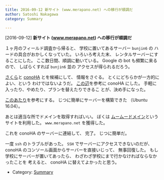 ```yaml
---
title: 2016-09-12 新サイト (www.merapano.net) への移行が順調だ
author: Satoshi Nakagawa
category: Summary

---
```


[2016-09-12] **新サイト (www.merapano.net) への移行が順調だ** 

 １ヶ月のフィールド調査から帰ると、
学校に置いてあるサーバー `bunjin6` の
ハードの具合がおかしくなっていた。
いろいろ考えた末、
レンタルサーバーにすることにした。
ここ数日間、順調に動いている。
Google の bot も頻繁に来るので、
しばらくすれば `bunjin6` 並の
アクセスが得られるだろう。

<!--more-->

[さくら](http://www.sakura.ne.jp/?keyword=%E3%81%95%E3%81%8F%E3%82%89%E3%82%B5%E3%83%BC%E3%83%90%E3%83%BC&matchtype=e&adposition=1t2&creative=73204973324&device=c&network=g&feeditemid=&targetid=kwd-6331337887&loc_physical_ms=1009523&gclid=CjwKEAjwmf6-BRDi9fSN7Ijt1wUSJAASawcj3jbD9ZZKdP1Ic4dWvDL6UFixY_C9xNBuKXkfrmgcdRoCEsjw_wcB)と 
[conoHA](https://www.conoha.jp/?utm_source=google&utm_medium=cpc&utm_term=keyword&utm_content=top&utm_campaign=brand&banner_id=b04_conoha) とを候補にして、
情報をさぐる。
とくにどちらかが一方的によい、という
わけではないようだ。
[この辺](http://blog.3oku.net/entry/2015/06/28/085518)を参考に conoHA にした。
手軽に入ったり、やめたり、プランを替えたりできるこ
とが、決め手になった。

[このあたり](https://www.evernote.com/Home.action#n=3779f552-77b2-4fef-82ae-43a8ba1fb8fa&ses=4&sh=2&sds=5&)を参考にする。
じつに簡単にサーバーを構築できた
（Ubuntu 16.04）。

 あとは適当な所でドメインを取得すればいい。
ぼくは
[ムームードメイン](https://muumuu-domain.com/)というサイトを利用した。
`www.merapano.net` を獲得した。

 これを conoHA のサーバーに連結して、
完了。
じつに簡単だ。

 一度 `ssh` のトラブルがあった。
`SSH` でサーバーにアクセスできないのだが、
conoHA のコンソール画面からサーバーを直接いじって、
無事回復した。
もし学校にサーバーが置いてあったら、
わざわざ学校にまで行かなければならなかったことを
考えると、
conoHA に替えてよかったと思う。

- Category: [Summary](https://merapano.github.io/categories.html#Summary)


